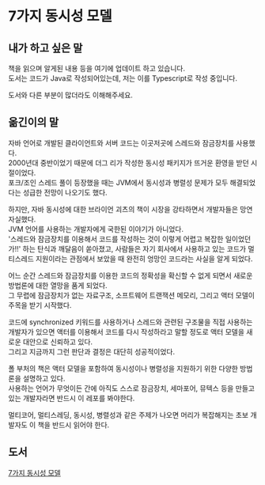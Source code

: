# 7가지 동시성 모델

## 내가 하고 싶은 말

책을 읽으며 알게된 내용 등을 여기에 업데이트 하고 있습니다.  
도서는 코드가 Java로 작성되어있는데, 저는 이를 Typescript로 작성 중입니다.  

도서와 다른 부분이 많더라도 이해해주세요.

## 옮긴이의 말

자바 언어로 개발된 클라이언트와 서버 코드는 이곳저곳에 스레드와 잠금장치를 사용했다.  
2000년대 중반이었기 때문에 더그 리가 작성한 동시성 패키지가 뜨거운 환영을 받던 시절이었다.  
포크/조인 스레드 풀이 등장했을 때는 JVM에서 동시성과 병렬성 문제가 모두 해결되었다는 성급한 전망이 나오기도 했다.

하지만, 자바 동시성에 대한 브라이언 괴츠의 책이 시장을 강타하면서 개발자들은 망연자실했다.  
JVM 언어를 사용하는 개발자에게 국한된 이야기가 아니었다.  
'스레드와 잠금장치를 이용해서 코드를 작성하는 것이 이렇게 어렵고 복잡한 일이었던가!!' 하는 탄식과 깨달음이 쏟아졌고, 사람들은 자기 회사에서 사용하고 있는 코드가 멀티스레드 지원이라는 관점에서 보았을 때 완전히 엉망인 코드라는 사실을 알게 되었다.

어느 순간 스레드와 잠금장치를 이용한 코드의 정확성을 확신할 수 없게 되면서 새로운 방법론에 대한 열망을 품게 되었다.  
그 무렵에 잠금장치가 없는 자료구조, 소프트웨어 트랜잭션 메모리, 그리고 액터 모델이 주목을 받기 시작했다.  

코드에 synchronized 키워드를 사용하거나 스레드와 관련된 구조물을 직접 사용하는 개발자가 있으면 액터를 이용해서 코드를 다시 작성하라고 말할 정도로 액터 모델을 새로운 대안으로 신뢰하고 있다.  
그리고 지금까지 그런 판단과 결정은 대단히 성공적이었다.

폴 부처의 책은 액터 모델을 포함하여 동시성이나 병렬성을 지원하기 위한 다양한 방법론을 설명하고 있다.  
사용하는 언어가 무엇이든 간에 아직도 스스로 잠금장치, 세마포어, 뮤텍스 등을 만들고 있는 개발자라면 반드시 이 레포를 봐야한다.

멀티코어, 멀티스레딩, 동시성, 병렬성과 같은 주제가 나오면 머리가 복잡해지는 초보 개발자도 이 책을 반드시 읽어야 한다.  

## 도서

[7가지 동시성 모델](http://mobile.kyobobook.co.kr/showcase/book/KOR/9788968482984?OV_REFFER=https://www.google.com)